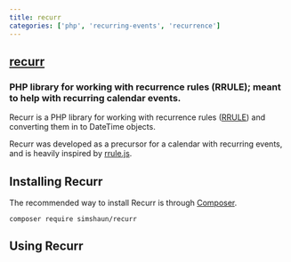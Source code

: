 ```yaml
---
title: recurr
categories: ['php', 'recurring-events', 'recurrence']
---
```

## [recurr](https://github.com/simshaun/recurr)

### PHP library for working with recurrence rules (RRULE); meant to help with recurring calendar events.


Recurr is a PHP library for working with recurrence rules ([RRULE](https://tools.ietf.org/html/rfc5545)) and converting them in to DateTime objects.

Recurr was developed as a precursor for a calendar with recurring events, and is heavily inspired by [rrule.js](https://github.com/jkbr/rrule).

Installing Recurr
------------

The recommended way to install Recurr is through [Composer](http://getcomposer.org).

`composer require simshaun/recurr`

Using Recurr 
-----------
